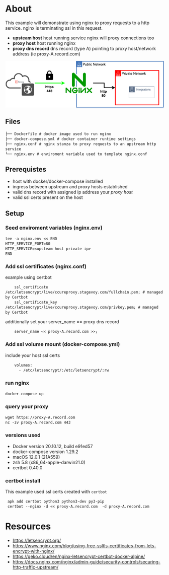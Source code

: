 # About

This example will demonstrate using nginx to proxy requests to a http service.
nginx is terminating ssl in this request.

- **upsteam host**  host running service nginx will proxy connections too
- **proxy host**  host running nginx
- **proxy dns record** dns record (type A) pointing to proxy host/network address (ie proxy-A.record.com)


![https](../misc/https.png)


## Files

```
├── Dockerfile # docker image used to run nginx
├── docker-compose.yml # docker container runtime settings
├── nginx.conf # nginx stanza to proxy requests to an upstream http service
└── nginx.env # enviroment variable used to template nginx.conf
```

## Prerequistes

- host with docker/docker-compose installed
- ingress between upstream and proxy hosts established
- valid dns record with assigned ip address your *proxy host*
- valid ssl certs present on the host

## Setup

### Seed  enviroment variables (nginx.env)
```
tee -a nginx.env << END
HTTP_SERVICE_PORT=80
HTTP_SERVICE=<upsteam host private ip>
END
```

### Add ssl certificates (nginx.conf)

example using certbot
```
    ssl_certificate /etc/letsencrypt/live/ccureproxy.stagevoy.com/fullchain.pem; # managed by Certbot
    ssl_certificate_key /etc/letsencrypt/live/ccureproxy.stagevoy.com/privkey.pem; # managed by Certbot
```

additionally set your server_name == proxy dns record
```
    server_name << proxy-A.record.com >>;
```

### Add ssl volume mount (docker-compose.yml)

include your host ssl certs
```
    volumes:
      - /etc/letsencrypt/:/etc/letsencrypt/:rw
```

### run nginx

```
docker-compose up
```

### query your proxy

```
wget https://proxy-A.record.com
nc -zv proxy-A.record.com 443
```

### versions used
- Docker version 20.10.12, build e91ed57
- docker-compose version 1.29.2
- macOS 12.0.1 (21A559)
- zsh 5.8 (x86_64-apple-darwin21.0)
- certbot 0.40.0

### certbot install

This example used ssl certs created with `certbot`
```
 apk add certbot python3 python3-dev py3-pip 
 certbot --nginx -d << proxy-A.record.com  -d proxy-A.record.com 
```

# Resources
- https://letsencrypt.org/
- https://www.nginx.com/blog/using-free-ssltls-certificates-from-lets-encrypt-with-nginx/
- https://geko.cloud/en/nginx-letsencrypt-certbot-docker-alpine/
- https://docs.nginx.com/nginx/admin-guide/security-controls/securing-http-traffic-upstream/
